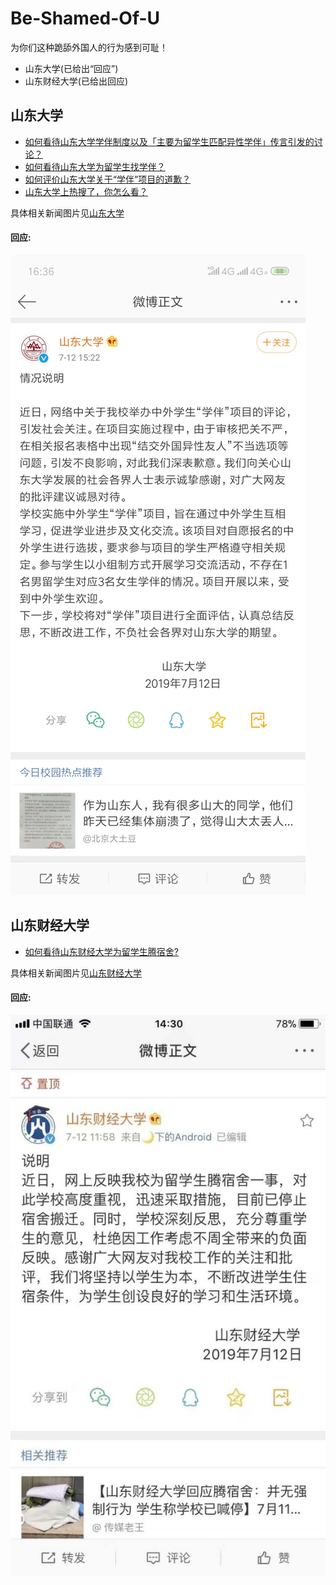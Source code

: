 # Be-Shamed-Of-U

为你们这种跪舔外国人的行为感到可耻！

- 山东大学(已给出“回应”)
- 山东财经大学(已给出回应)



## 山东大学

- [如何看待山东大学学伴制度以及「主要为留学生匹配异性学伴」传言引发的讨论？](https://www.zhihu.com/question/334499123)
- [如何看待山东大学为留学生找学伴？](https://www.zhihu.com/question/334435316/answer/746427768)
- [如何评价山东大学关于“学伴”项目的道歉？](https://www.zhihu.com/question/334593173/answer/746417570)
- [山东大学上热搜了，你怎么看？](https://www.zhihu.com/question/334353567/answer/745993874)


具体相关新闻图片见[山东大学](details/山东大学.md)

#### 回应:
![respone](PICs/山东大学/response.png)



## 山东财经大学

- [如何看待山东财经大学为留学生腾宿舍?](https://www.zhihu.com/question/334359084/answer/746416838)


具体相关新闻图片见[山东财经大学](details/山东财经大学.md)

#### 回应:
![respone](PICs/山东财经大学/response.png)
